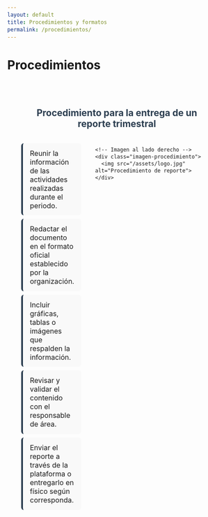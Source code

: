 ```yaml
---
layout: default
title: Procedimientos y formatos
permalink: /procedimientos/
---
```


# Procedimientos

<section class="procedimientos">
 <h2>Procedimiento para la entrega de un reporte trimestral</h2>

  <div class="contenido-procedimiento">
    <!-- Lista de pasos -->
    <ul class="lista-procedimientos">
      <li> Reunir la información de las actividades realizadas durante el periodo.</li>
      <li> Redactar el documento en el formato oficial establecido por la organización.</li>
      <li> Incluir gráficas, tablas o imágenes que respalden la información.</li>
      <li> Revisar y validar el contenido con el responsable de área.</li>
      <li> Enviar el reporte a través de la plataforma o entregarlo en físico según corresponda.</li>
    </ul>

    <!-- Imagen al lado derecho -->
    <div class="imagen-procedimiento">
      <img src="/assets/logo.jpg" alt="Procedimiento de reporte">
    </div>
  </div>
</section>

<style>
.procedimientos {
  padding: 2rem;
  max-width: 1000px;
  margin: auto;
}

.procedimientos h2 {
  color: #2c3e50;
  margin-bottom: 1.5rem;
  text-align: center;
}

.contenido-procedimiento {
  display: flex;
  gap: 2rem;
  align-items: flex-start;
}

/* Lista con mismo estilo que en reportes */
.lista-procedimientos {
  list-style: none;
  padding-left: 0;
  margin: 0;
  flex: 1;
}

.lista-procedimientos li {
  background: #f9f9f9;
  border-left: 4px solid #2c3e50;
  margin: 0.5rem 0;
  padding: 0.8rem 1rem;
  border-radius: 6px;
  font-size: 1rem;
}

/* Imagen al lado derecho */
.imagen-procedimiento {
  flex: 1;
  text-align: center;
}

.imagen-procedimiento img {
  max-width: 100%;
  border-radius: 8px;
  box-shadow: 0 4px 6px rgba(0, 0, 0, 0.15);
}
</style>